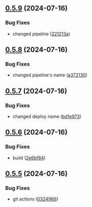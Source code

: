 ## [0.5.9](https://github.com/kub3dev/confeitaria/compare/0.5.8...0.5.9) (2024-07-16)


### Bug Fixes

* changed pipeline ([221213a](https://github.com/kub3dev/confeitaria/commit/221213a5fd8ca0589f21effbeb3a25f021a6c2bc))



## [0.5.8](https://github.com/kub3dev/confeitaria/compare/0.5.7...0.5.8) (2024-07-16)


### Bug Fixes

* changed pipeline's name ([a372130](https://github.com/kub3dev/confeitaria/commit/a372130283b7d9e56f78b351fb3d91c45f9a2f56))



## [0.5.7](https://github.com/kub3dev/confeitaria/compare/0.5.6...0.5.7) (2024-07-16)


### Bug Fixes

* changed deploy name ([bd1e973](https://github.com/kub3dev/confeitaria/commit/bd1e97322cc2a0d15076401b77b49a9e4451b294))



## [0.5.6](https://github.com/kub3dev/confeitaria/compare/0.5.5...0.5.6) (2024-07-16)


### Bug Fixes

* build ([2e6bf84](https://github.com/kub3dev/confeitaria/commit/2e6bf84fbe69b29054c1825fb365bbc6913bfc47))



## [0.5.5](https://github.com/kub3dev/confeitaria/compare/0.5.4...0.5.5) (2024-07-16)


### Bug Fixes

* git actions ([0324966](https://github.com/kub3dev/confeitaria/commit/03249664648bf66488f83b04ce8f89de4552fbd3))



